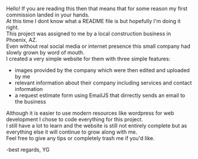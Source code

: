 Hello! If you are reading this then that means that for some reason my first commission landed in your hands. </br>
At this time I dont know what a README file is but hopefully I'm doing it right.</br>
This project was assigned to me by a local construction business in Phoenix, AZ. </br>
Even without real social media or internet presence this small company had slowly grown by word of mouth.</br>
I created a very simple website for them with three simple features:</br>
  -  images provided by the company which were then edited and uploaded by me</br>
  -  relevant information about their company including services and contact information</br>
  -  a request estimate form using EmailJS that dirrectly sends an email to the business </br>
  
Although it is easier to use modern resources like wordpress for web development I chose to code everything for this project. </br>
I still have a lot to learn and the website is still not entirely complete but as everything else it will continue to grow along with me.</br>
Feel free to give any tips or completely trash me if you'd like.</br>

-best regards, 
YG
